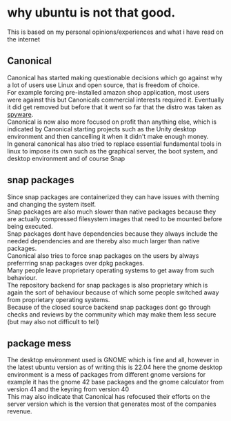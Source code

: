 # why ubuntu is not that good.
This is based on my personal opinions/experiences and what i have read on the internet

## Canonical
Canonical has started making questionable decisions which go against why a lot of users use Linux and open source, that is freedom of choice.    
For example forcing pre-installed amazon shop application, most users were against this but Canonicals commercial interests required it.
Eventually it did get removed but before that it went so far that the distro was taken as [spyware](https://www.gnu.org/philosophy/ubuntu-spyware.en.html).  
Canonical is now also more focused on profit than anything else, which is indicated by Canonical starting projects such as the Unity desktop environment and then cancelling it when it didn't make enough money.  
In general canonical has also tried to replace essential fundamental tools in linux to impose its own such as the graphical server, the boot system, and desktop environment and of course Snap

## snap packages
Since snap packages are containerized they can have issues with theming and changing the system itself.  
Snap packages are also much slower than native packages because they are actually compressed filesystem images that need to be mounted before being executed.  
Snap packages dont have dependencies because they always include the needed dependencies and are thereby also much larger than native packages.  
Canonical also tries to force snap packages on the users by always preferrring snap packages over dpkg packages.  
Many people leave proprietary operating systems to get away from such behaviour.  
The repository backend for snap packages is also proprietary which is again the sort of behaviour because of which some people switched away from proprietary operating systems.  
Because of the closed source backend snap packages dont go through checks and reviews by the community which may make them less secure (but may also not difficult to tell)


## package mess
The desktop environment used is GNOME which is fine and all, however in the latest ubuntu version as of writing this is 22.04 here the gnome desktop environment is
a mess of packages from different gnome versions for example it has the gnome 42 base packages and the gnome calculator from version 41 and the keyring from version 40  
This may also indicate that Canonical has refocused their efforts on the server version which is the version that generates most of the companies revenue.  

